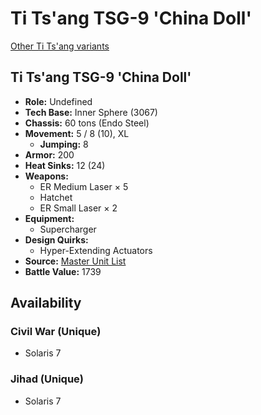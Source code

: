 # Ti Ts'ang TSG-9 'China Doll' 

[Other Ti Ts'ang variants](../ti_tsang.md) 

## Ti Ts'ang TSG-9 'China Doll' 

- **Role:** Undefined 
- **Tech Base:** Inner Sphere (3067) 
- **Chassis:** 60 tons (Endo Steel) 
- **Movement:** 5 / 8 (10), XL 
  - **Jumping:** 8 
- **Armor:** 200 
- **Heat Sinks:** 12 (24) 
- **Weapons:** 
  - ER Medium Laser × 5 
  - Hatchet 
  - ER Small Laser × 2 
- **Equipment:** 
  - Supercharger 
- **Design Quirks:** 
  - Hyper-Extending Actuators 
- **Source:** [Master Unit List](http://masterunitlist.info/Unit/Details/5241) 
- **Battle Value:** 1739 

## Availability 

### Civil War (Unique) 

- Solaris 7 

### Jihad (Unique) 

- Solaris 7 

